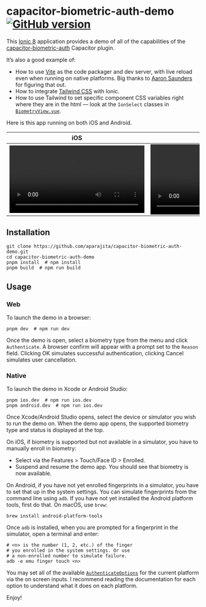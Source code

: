 <div class="markdown-body">

# capacitor-biometric-auth-demo&nbsp;&nbsp;[![GitHub version](https://badge.fury.io/gh/aparajita%2Fcapacitor-biometric-auth-demo.svg)](https://badge.fury.io/gh/aparajita%2Fcapacitor-biometric-auth-demo)

This [Ionic 8](https://ionicframework.com) application provides a demo of all of the capabilities of the [capacitor-biometric-auth](https://github.com/aparajita/capacitor-biometric-auth) Capacitor plugin.

It’s also a good example of:

- How to use [Vite](https://vitejs.dev) as the code packager and dev server, with live reload even when running on native platforms. Big thanks to [Aaron Saunders](https://www.youtube.com/c/AaronSaundersCI) for figuring that out.
- How to integrate [Tailwind CSS](https://tailwindcss.com) with Ionic.
- How to use Tailwind to set specific component CSS variables right where they are in the html — look at the `IonSelect` classes in [`BiometryView.vue`](src/components/biometry-view.vue).

Here is this app running on both iOS and Android.

| iOS                                                                                                                            | Android                                                                                                                        |
| ------------------------------------------------------------------------------------------------------------------------------ | ------------------------------------------------------------------------------------------------------------------------------ |
| <video src="https://user-images.githubusercontent.com/22218/177023147-1f9abce4-2dc3-4157-8bf1-d8d9fdba3977.mp4" width="352" /> | <video src="https://user-images.githubusercontent.com/22218/177023168-d7c18a4b-a2f9-49f9-ae39-40884219c128.mp4" width="365" /> |

## Installation

```shell
git clone https://github.com/aparajita/capacitor-biometric-auth-demo.git
cd capacitor-biometric-auth-demo
pnpm install  # npm install
pnpm build  # npm run build
```

## Usage

### Web

To launch the demo in a browser:

```shell
pnpm dev  # npm run dev
```

Once the demo is open, select a biometry type from the menu and click `Authenticate`. A browser confirm will appear with a prompt set to the `Reason` field. Clicking OK simulates successful authentication, clicking Cancel simulates user cancellation.

### Native

To launch the demo in Xcode or Android Studio:

```shell
pnpm ios.dev  # npm run ios.dev
pnpm android.dev  # npm run ios.dev
```

Once Xcode/Android Studio opens, select the device or simulator you wish to run the demo on. When the demo app opens, the supported biometry type and status is displayed at the top.

On iOS, if biometry is supported but not available in a simulator, you have to manually enroll in biometry:

- Select via the Features > Touch/Face ID > Enrolled.
- Suspend and resume the demo app. You should see that biometry is now available.

On Android, if you have not yet enrolled fingerprints in a simulator, you have to set that up in the system settings. You can simulate fingerprints from the command line using `adb`. If you have not yet installed the Android platform tools, first do that. On macOS, use `brew`:

```shell
brew install android-platform-tools
```

Once `adb` is installed, when you are prompted for a fingerprint in the simulator, open a terminal and enter:

```shell
# <n> is the number (1, 2, etc.) of the finger
# you enrolled in the system settings. Or use
# a non-enrolled number to simulate failure.
adb -e emu finger touch <n>
```

You may set all of the available [`AuthenticateOptions`](https://github.com/aparajita/capacitor-biometric-auth/blob/main/src/definitions.ts#L36) for the current platform via the on screen inputs. I recommend reading the documentation for each option to understand what it does on each platform.

Enjoy!

</div>
